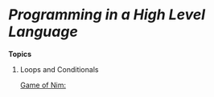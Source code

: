 # _Programming in a High Level Language_

**Topics**

  1. Loops and Conditionals

     [Game of Nim:](https://replit.com/@mecpsTealsJava/cohort-3-summer-work-Maxwoodi#programming/1/Nim.java)

